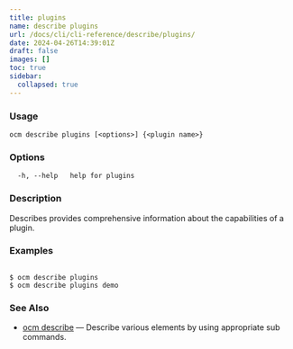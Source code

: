 ```yaml
---
title: plugins
name: describe plugins
url: /docs/cli/cli-reference/describe/plugins/
date: 2024-04-26T14:39:01Z
draft: false
images: []
toc: true
sidebar:
  collapsed: true
---
```

### Usage

```
ocm describe plugins [<options>] {<plugin name>}
```

### Options

```
  -h, --help   help for plugins
```

### Description


Describes provides comprehensive information about the capabilities of
a plugin.


### Examples

```

$ ocm describe plugins
$ ocm describe plugins demo

```

### See Also

* [ocm describe](/docs/cli/cli-reference/describe)	 &mdash; Describe various elements by using appropriate sub commands.

